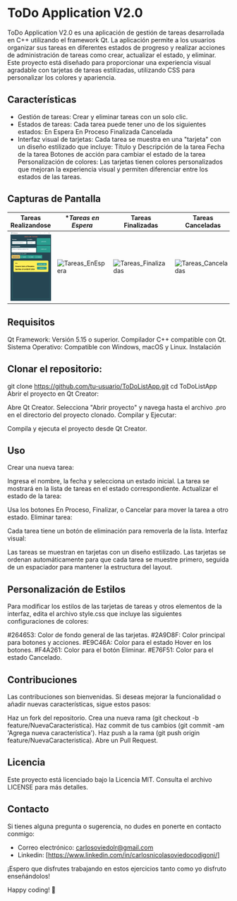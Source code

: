 # ToDo Application V2.0
ToDo Application V2.0 es una aplicación de gestión de tareas desarrollada en C++ utilizando el framework Qt. La aplicación permite a los usuarios organizar sus tareas en diferentes estados de progreso y realizar acciones de administración de tareas como crear, actualizar el estado, y eliminar. Este proyecto está diseñado para proporcionar una experiencia visual agradable con tarjetas de tareas estilizadas, utilizando CSS para personalizar los colores y apariencia.

## Características
- Gestión de tareas: Crear y eliminar tareas con un solo clic.
- Estados de tareas: Cada tarea puede tener uno de los siguientes estados:
En Espera
En Proceso
Finalizada
Cancelada
- Interfaz visual de tarjetas: Cada tarea se muestra en una "tarjeta" con un diseño estilizado que incluye:
Título y Descripción de la tarea
Fecha de la tarea
Botones de acción para cambiar el estado de la tarea
Personalización de colores: Las tarjetas tienen colores personalizados que mejoran la experiencia visual y permiten diferenciar entre los estados de las tareas.

## Capturas de Pantalla
| **Tareas Realizandose** | **Tareas en Espera* | **Tareas Finalizadas** | **Tareas Canceladas** |
|---|---|---|---|
| ![Tareas_Realizandose](https://github.com/CarlosOC/ToDoApp/blob/main/imagenes/V2.0/Aplicacion_Realizandose.png) | ![Tareas_EnEspera](https://github.com/CarlosOC/ToDoApp/blob/main/imagenes/V2.0/Aplicacion_Espera.png) | ![Tareas_Finalizadas](https://github.com/CarlosOC/ToDoApp/blob/main/imagenes/V2.0/Aplicacion_Finalizadas.png) | ![Tareas_Canceladas](https://github.com/CarlosOC/ToDoApp/blob/main/imagenes/V2.0/Aplicacion_Canceladas.png) |


## Requisitos
Qt Framework: Versión 5.15 o superior.
Compilador C++ compatible con Qt.
Sistema Operativo: Compatible con Windows, macOS y Linux.
Instalación

## Clonar el repositorio:

git clone https://github.com/tu-usuario/ToDoListApp.git
cd ToDoListApp
Abrir el proyecto en Qt Creator:

Abre Qt Creator.
Selecciona "Abrir proyecto" y navega hasta el archivo .pro en el directorio del proyecto clonado.
Compilar y Ejecutar:

Compila y ejecuta el proyecto desde Qt Creator.

## Uso
Crear una nueva tarea:

Ingresa el nombre, la fecha y selecciona un estado inicial.
La tarea se mostrará en la lista de tareas en el estado correspondiente.
Actualizar el estado de la tarea:

Usa los botones En Proceso, Finalizar, o Cancelar para mover la tarea a otro estado.
Eliminar tarea:

Cada tarea tiene un botón de eliminación para removerla de la lista.
Interfaz visual:

Las tareas se muestran en tarjetas con un diseño estilizado.
Las tarjetas se ordenan automáticamente para que cada tarea se muestre primero, seguida de un espaciador para mantener la estructura del layout.

## Personalización de Estilos
Para modificar los estilos de las tarjetas de tareas y otros elementos de la interfaz, edita el archivo style.css que incluye las siguientes configuraciones de colores:

#264653: Color de fondo general de las tarjetas.
#2A9D8F: Color principal para botones y acciones.
#E9C46A: Color para el estado Hover en los botones.
#F4A261: Color para el botón Eliminar.
#E76F51: Color para el estado Cancelado.

## Contribuciones
Las contribuciones son bienvenidas. Si deseas mejorar la funcionalidad o añadir nuevas características, sigue estos pasos:

Haz un fork del repositorio.
Crea una nueva rama (git checkout -b feature/NuevaCaracteristica).
Haz commit de tus cambios (git commit -am 'Agrega nueva característica').
Haz push a la rama (git push origin feature/NuevaCaracteristica).
Abre un Pull Request.

## Licencia
Este proyecto está licenciado bajo la Licencia MIT. Consulta el archivo LICENSE para más detalles.

## Contacto

Si tienes alguna pregunta o sugerencia, no dudes en ponerte en contacto conmigo:

- Correo electrónico: carlosoviedolr@gmail.com
- Linkedin: [https://www.linkedin.com/in/carlosnicolasoviedocodigoni/]

¡Espero que disfrutes trabajando en estos ejercicios tanto como yo disfruto enseñándolos!

Happy coding! 🚀
